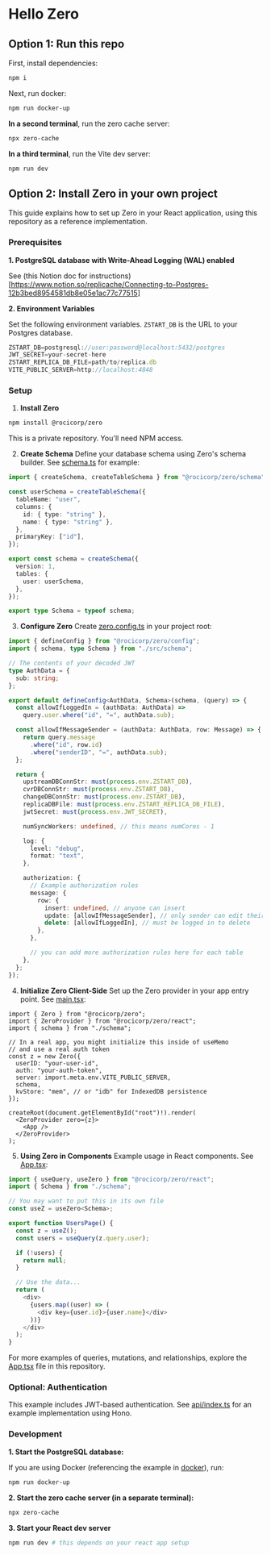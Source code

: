 # Hello Zero

## Option 1: Run this repo

First, install dependencies:

```sh
npm i
```

Next, run docker:

```sh
npm run docker-up
```

**In a second terminal**, run the zero cache server:

```sh
npx zero-cache
```

**In a third terminal**, run the Vite dev server:

```sh
npm run dev
```

## Option 2: Install Zero in your own project

This guide explains how to set up Zero in your React application, using this
repository as a reference implementation.

### Prerequisites

**1. PostgreSQL database with Write-Ahead Logging (WAL) enabled**

See (this Notion doc for
instructions)[https://www.notion.so/replicache/Connecting-to-Postgres-12b3bed8954581db8e05e1ac77c77515]

**2. Environment Variables**

Set the following environment variables. `ZSTART_DB` is the URL to your Postgres
database.

```js
ZSTART_DB=postgresql://user:password@localhost:5432/postgres
JWT_SECRET=your-secret-here
ZSTART_REPLICA_DB_FILE=path/to/replica.db
VITE_PUBLIC_SERVER=http://localhost:4848
```

### Setup

1. **Install Zero**

```bash
npm install @rocicorp/zero
```

This is a private repository. You'll need NPM access.

2. **Create Schema** Define your database schema using Zero's schema builder.
   See [schema.ts](src/schema.ts) for example:

```typescript
import { createSchema, createTableSchema } from "@rocicorp/zero/schema";

const userSchema = createTableSchema({
  tableName: "user",
  columns: {
    id: { type: "string" },
    name: { type: "string" },
  },
  primaryKey: ["id"],
});

export const schema = createSchema({
  version: 1,
  tables: {
    user: userSchema,
  },
});

export type Schema = typeof schema;
```

3. **Configure Zero** Create [zero.config.ts](zero.config.ts) in your project
   root:

```typescript
import { defineConfig } from "@rocicorp/zero/config";
import { schema, type Schema } from "./src/schema";

// The contents of your decoded JWT
type AuthData = {
  sub: string;
};

export default defineConfig<AuthData, Schema>(schema, (query) => {
  const allowIfLoggedIn = (authData: AuthData) =>
    query.user.where("id", "=", authData.sub);

  const allowIfMessageSender = (authData: AuthData, row: Message) => {
    return query.message
      .where("id", row.id)
      .where("senderID", "=", authData.sub);
  };

  return {
    upstreamDBConnStr: must(process.env.ZSTART_DB),
    cvrDBConnStr: must(process.env.ZSTART_DB),
    changeDBConnStr: must(process.env.ZSTART_DB),
    replicaDBFile: must(process.env.ZSTART_REPLICA_DB_FILE),
    jwtSecret: must(process.env.JWT_SECRET),

    numSyncWorkers: undefined, // this means numCores - 1

    log: {
      level: "debug",
      format: "text",
    },

    authorization: {
      // Example authorization rules
      message: {
        row: {
          insert: undefined, // anyone can insert
          update: [allowIfMessageSender], // only sender can edit their messages
          delete: [allowIfLoggedIn], // must be logged in to delete
        },
      },

      // you can add more authorization rules here for each table
    },
  };
});
```

4. **Initialize Zero Client-Side** Set up the Zero provider in your app entry
   point. See [main.tsx](src/main.tsx):

```tsx
import { Zero } from "@rocicorp/zero";
import { ZeroProvider } from "@rocicorp/zero/react";
import { schema } from "./schema";

// In a real app, you might initialize this inside of useMemo
// and use a real auth token
const z = new Zero({
  userID: "your-user-id",
  auth: "your-auth-token",
  server: import.meta.env.VITE_PUBLIC_SERVER,
  schema,
  kvStore: "mem", // or "idb" for IndexedDB persistence
});

createRoot(document.getElementById("root")!).render(
  <ZeroProvider zero={z}>
    <App />
  </ZeroProvider>
);
```

5. **Using Zero in Components** Example usage in React components. See
   [App.tsx](src/App.tsx):

```typescript
import { useQuery, useZero } from "@rocicorp/zero/react";
import { Schema } from "./schema";

// You may want to put this in its own file
const useZ = useZero<Schema>;

export function UsersPage() {
  const z = useZ();
  const users = useQuery(z.query.user);

  if (!users) {
    return null;
  }

  // Use the data...
  return (
    <div>
      {users.map((user) => (
        <div key={user.id}>{user.name}</div>
      ))}
    </div>
  );
}
```

For more examples of queries, mutations, and relationships, explore the
[App.tsx](src/App.tsx) file in this repository.

### Optional: Authentication

This example includes JWT-based authentication. See [api/index.ts](api/index.ts)
for an example implementation using Hono.

### Development

**1. Start the PostgreSQL database:**

If you are using Docker (referencing the example in
[docker](docker/docker-compose.yml)), run:

```bash
npm run docker-up
```

**2. Start the zero cache server (in a separate terminal):**

```bash
npx zero-cache
```

**3. Start your React dev server**

```bash
npm run dev # this depends on your react app setup
```
